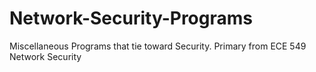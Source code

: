Network-Security-Programs
=========================

Miscellaneous Programs that tie toward Security. Primary from ECE 549 Network Security
